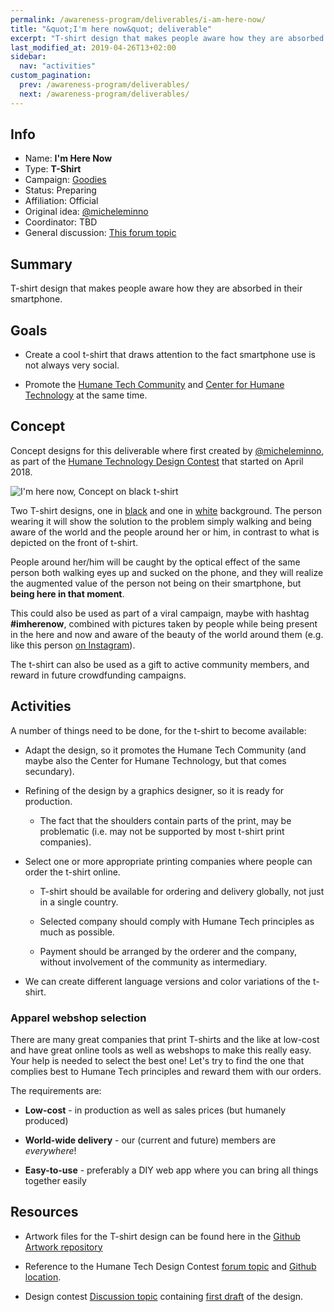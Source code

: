 ```yaml
---
permalink: /awareness-program/deliverables/i-am-here-now/
title: "&quot;I'm here now&quot; deliverable"
excerpt: "T-shirt design that makes people aware how they are absorbed in their smartphone."
last_modified_at: 2019-04-26T13+02:00
sidebar:
  nav: "activities"
custom_pagination:
  prev: /awareness-program/deliverables/
  next: /awareness-program/deliverables/
---
```


<!-- Please fill in the information below each header according to the instructions.

       - Do NOT remove section headers. Instead add the placeholder text if the section is not needed.
       - You can leave the comments. They can be helpful when editing the issue later on.
       - Replace brackets with appropriate information (unless part of a link), leaving formatting intact.
       - The non-comments texts below provide examples, unless they are placeholder text

    Note: You will not be wasting your time documenting all this. The information in this issue
          should be copied to the Deliverable README.md after your feedback is incorporated.
-->

## Info


<!-- Provide short name, which is actual title that is used when publishing. Also add the link to community forum topic that is used for general discussion.

The deliverable type is , in this case, 'Video'. For other deliverables this can be anything, such as Website, Image, Blog, Press Release, Meetup, Advert, etc.
-->

- Name: **I'm Here Now**
- Type: **T-Shirt**
- Campaign: [Goodies](https://github.com/humanetech-community/humanetech-community-awareness/tree/master/campaigns/goodies)
- Status: Preparing
- Affiliation: Official
- Original idea: [@micheleminno](https://community.humanetech.com/u/micheleminno/summary)
- Coordinator: TBD
- General discussion: [This forum topic](https://community.humanetech.com/t/im-here-now-t-shirt-project/3153)

## Summary

<!-- Clear and concise explanation in 1-3 lines of text. -->

T-shirt design that makes people aware how they are absorbed in their smartphone.

## Goals

<!-- Bullet list of the intended effects of the deliverable, separated by empty lines. -->

- Create a cool t-shirt that draws attention to the fact smartphone use is not always very social.

- Promote the [Humane Tech Community](https://community.humanetech.com) and [Center for Humane Technology](https://humanetech.com) at the same time.

## Concept

Concept designs for this deliverable where first created by [@micheleminno](https://community.humanetech.com/u/micheleminno/summary), as part of the [Humane Technology Design Contest](https://community.humanetech.com/t/join-the-cht-design-contest-and-win-and-please-give-us-your-vote/1868) that started on April 2018.

![I'm here now, Concept on black t-shirt](https://raw.githubusercontent.com/humanetech-community/humanetech-community-artwork/master/design-contest/submissions/im-here-now/humane-tech_im-here-now-shirt.jpg)

Two T-shirt designs, one in [black](https://raw.githubusercontent.com/humanetech-community/humanetech-community-artwork/master/design-contest/submissions/im-here-now/humane-tech_im-here-now-black.jpg) and one in [white](https://raw.githubusercontent.com/humanetech-community/humanetech-community-artwork/master/design-contest/submissions/im-here-now/humane-tech_im-here-now-white.jpg) background. The person wearing it will show the solution to the problem simply walking and being aware of the world and the people around her or him, 
in contrast to what is depicted on the front of t-shirt. 

People around her/him will be caught by the optical effect of the same person both walking eyes up and sucked on the phone, 
and they will realize the augmented value of the person not being on their smartphone, but **being here in that moment**.

This could also be used as part of a viral campaign, maybe with hashtag **#imherenow**, combined with pictures taken by people while being present in the here and now and aware of the beauty of the world around them (e.g. like this person [on Instagram]( https://www.instagram.com/p/BhsdxSeAywj/?taken-by=energyisgod)).

The t-shirt can also be used as a gift to active community members, and reward in future crowdfunding campaigns.

## Activities

A number of things need to be done, for the t-shirt to become available:

- Adapt the design, so it promotes the Humane Tech Community (and maybe also the Center for Humane Technology, but that comes secundary).

- Refining of the design by a graphics designer, so it is ready for production.

  - The fact that the shoulders contain parts of the print, may be problematic (i.e. may not be supported by most t-shirt print companies).

- Select one or more appropriate printing companies where people can order the t-shirt online.

  - T-shirt should be available for ordering and delivery globally, not just in a single country.

  - Selected company should comply with Humane Tech principles as much as possible.

  - Payment should be arranged by the orderer and the company, without involvement of the community as intermediary.

- We can create different language versions and color variations of the t-shirt.

### Apparel webshop selection

There are many great companies that print T-shirts and the like at low-cost and have great online tools as well as webshops to make this really easy. Your help is needed to select the best one! Let's try to find the one that complies best to Humane Tech principles and reward them with our orders.

The requirements are:

- **Low-cost**  - in production as well as sales prices (but humanely produced)

- **World-wide delivery** - our (current and future) members are _everywhere_!

- **Easy-to-use** - preferably a DIY web app where you can bring all things together easily

## Resources

- Artwork files for the T-shirt design can be found here in the [Github Artwork repository](https://github.com/humanetech-community/humanetech-community-artwork/tree/master/design-contest/submissions/im-here-now)

- Reference to the Humane Tech Design Contest [forum topic](https://community.humanetech.com/t/-/1868) and [Github location](https://github.com/humanetech-community/humanetech-community-artwork/tree/master/design-contest).

- Design contest [Discussion topic](https://community.humanetech.com/t/cht-artwork-goodies-contest-general-discussion/1803) containing [first draft](https://community.humanetech.com/t/cht-artwork-goodies-contest-general-discussion/1803/12?u=aschrijver) of the design.
